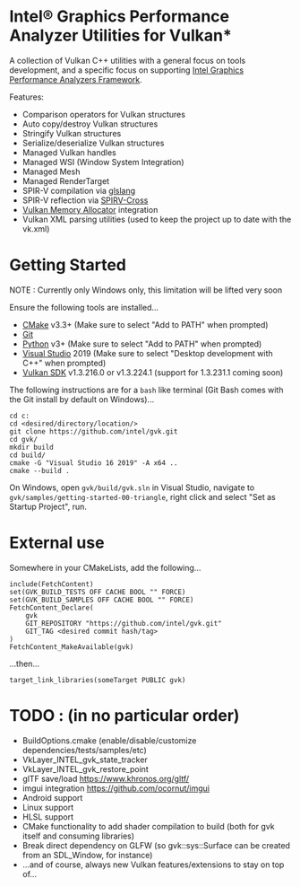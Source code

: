 
# Intel® Graphics Performance Analyzer Utilities for Vulkan*

A collection of Vulkan C++ utilities with a general focus on tools development, and a specific focus on supporting [Intel Graphics Performance Analyzers Framework](https://intel.github.io/gpasdk-doc/).

Features:
 - Comparison operators for Vulkan structures
 - Auto copy/destroy Vulkan structures
 - Stringify Vulkan structures
 - Serialize/deserialize Vulkan structures
 - Managed Vulkan handles
 - Managed WSI (Window System Integration)
 - Managed Mesh
 - Managed RenderTarget
 - SPIR-V compilation via [glslang](https://github.com/KhronosGroup/glslang)
 - SPIR-V reflection via [SPIRV-Cross](https://github.com/KhronosGroup/SPIRV-Cross)
 - [Vulkan Memory Allocator](https://gpuopen.com/vulkan-memory-allocator/) integration
 - Vulkan XML parsing utilities (used to keep the project up to date with the vk.xml)

# Getting Started

NOTE : Currently only Windows only, this limitation will be lifted very soon

Ensure the following tools are installed...
 - [CMake](https://cmake.org/download/) v3.3+ (Make sure to select "Add to PATH" when prompted)
 - [Git](https://git-scm.com/)
 - [Python](https://www.python.org/downloads/) v3+ (Make sure to select "Add to PATH" when prompted)
 - [Visual Studio](https://visualstudio.microsoft.com/vs/community/) 2019 (Make sure to select "Desktop development with C++" when prompted)
 - [Vulkan SDK](https://vulkan.lunarg.com/sdk/home) v1.3.216.0 or v1.3.224.1 (support for 1.3.231.1 coming soon)

The following instructions are for a  `bash` like terminal (Git Bash comes with the Git install by default on Windows)...
```
cd c:
cd <desired/directory/location/>
git clone https://github.com/intel/gvk.git
cd gvk/
mkdir build
cd build/
cmake -G "Visual Studio 16 2019" -A x64 ..
cmake --build .
```
On Windows, open `gvk/build/gvk.sln` in Visual Studio, navigate to `gvk/samples/getting-started-00-triangle`, right click and select "Set as Startup Project", run.

# External use
Somewhere in your CMakeLists, add the following...
```
include(FetchContent)
set(GVK_BUILD_TESTS OFF CACHE BOOL "" FORCE)
set(GVK_BUILD_SAMPLES OFF CACHE BOOL "" FORCE)
FetchContent_Declare(
    gvk
    GIT_REPOSITORY "https://github.com/intel/gvk.git"
    GIT_TAG <desired commit hash/tag>
)
FetchContent_MakeAvailable(gvk)
```
...then...
```
target_link_libraries(someTarget PUBLIC gvk)
```

# TODO : (in no particular order)
 - BuildOptions.cmake (enable/disable/customize dependencies/tests/samples/etc)
 - VkLayer_INTEL_gvk_state_tracker
 - VkLayer_INTEL_gvk_restore_point
 - glTF save/load https://www.khronos.org/gltf/
 - imgui integration https://github.com/ocornut/imgui
 - Android support
 - Linux support
 - HLSL support
 - CMake functionality to add shader compilation to build (both for gvk itself and consuming libraries)
 - Break direct dependency on GLFW (so gvk::sys::Surface can be created from an SDL_Window, for instance)
 - ...and of course, always new Vulkan features/extensions to stay on top of...
